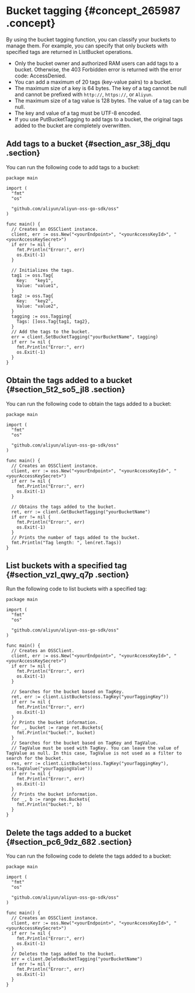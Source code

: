 # Bucket tagging {#concept_265987 .concept}

By using the bucket tagging function, you can classify your buckets to manage them. For example, you can specify that only buckets with specified tags are returned in ListBucket operations.

-   Only the bucket owner and authorized RAM users can add tags to a bucket. Otherwise, the 403 Forbidden error is returned with the error code: AccessDenied.
-   You can add a maximum of 20 tags \(key-value pairs\) to a bucket.
-   The maximum size of a key is 64 bytes. The key of a tag cannot be null and cannot be prefixed with `http://`, `https://`, or `Aliyun`.
-   The maximum size of a tag value is 128 bytes. The value of a tag can be null.
-   The key and value of a tag must be UTF-8 encoded.
-   If you use PutBucketTagging to add tags to a bucket, the original tags added to the bucket are completely overwritten.

## Add tags to a bucket {#section_asr_38j_dqu .section}

You can run the following code to add tags to a bucket:

``` {#codeblock_bvo_avf_ojs}
package main

import (
  "fmt"
  "os"

  "github.com/aliyun/aliyun-oss-go-sdk/oss"
)

func main() {
  // Creates an OSSClient instance.
  client, err := oss.New("<yourEndpoint>", "<yourAccessKeyId>", "<yourAccessKeySecret>")
  if err != nil {
    fmt.Println("Error:", err)
    os.Exit(-1)
  }

  // Initializes the tags.
  tag1 := oss.Tag{
    Key:   "key1",
    Value: "value1",
  }
  tag2 := oss.Tag{
    Key:   "key2",
    Value: "value2",
  }
  tagging := oss.Tagging{
    Tags: []oss.Tag{tag1, tag2},
  }
  // Add the tags to the bucket.
  err = client.SetBucketTagging("yourBucketName", tagging)
  if err != nil {
    fmt.Println("Error:", err)
    os.Exit(-1)
  }
}
```

## Obtain the tags added to a bucket {#section_5t2_so5_jl8 .section}

You can run the following code to obtain the tags added to a bucket:

``` {#codeblock_pm3_rii_byw}
package main

import (
  "fmt"
  "os"

  "github.com/aliyun/aliyun-oss-go-sdk/oss"
)

func main() {
  // Creates an OSSClient instance.
  client, err := oss.New("<yourEndpoint>", "<yourAccessKeyId>", "<yourAccessKeySecret>")
  if err != nil {
    fmt.Println("Error:", err)
    os.Exit(-1)
  }

  // Obtains the tags added to the bucket.
  ret, err := client.GetBucketTagging("yourBucketName")
  if err != nil {
    fmt.Println("Error:", err)
    os.Exit(-1)
  }
  // Prints the number of tags added to the bucket.
  fmt.Println("Tag length: ", len(ret.Tags))
}
```

## List buckets with a specified tag {#section_vzl_qwy_q7p .section}

Run the following code to list buckets with a specified tag:

``` {#codeblock_i8j_dm2_5qe}
package main

import (
  "fmt"
  "os"

  "github.com/aliyun/aliyun-oss-go-sdk/oss"
)

func main() {
  // Creates an OSSClient.
  client, err := oss.New("<yourEndpoint>", "<yourAccessKeyId>", "<yourAccessKeySecret>")
  if err != nil {
    fmt.Println("Error:", err)
    os.Exit(-1)
  }

  // Searches for the bucket based on TagKey.
  ret, err := client.ListBuckets(oss.TagKey("yourTaggingKey"))
  if err != nil {
    fmt.Println("Error:", err)
    os.Exit(-1)
  }
  // Prints the bucket information.
  for _, bucket := range ret.Buckets{
    fmt.Println("bucket:", bucket)
  }
  // Searches for the bucket based on TagKey and TagValue.
  // TagValue must be used with TagKey. You can leave the value of TagValue as null. In this case, TagValue is not used as a filter to search for the bucket.
  res, err := client.ListBuckets(oss.TagKey("yourTaggingKey"), oss.TagValue("yourTaggingValue"))
  if err != nil {
    fmt.Println("Error:", err)
    os.Exit(-1)
  }
  // Prints the bucket information.
  for _, b := range res.Buckets{
    fmt.Println("bucket:", b)
  }
}
```

## Delete the tags added to a bucket {#section_pc6_9dz_682 .section}

You can run the following code to delete the tags added to a bucket:

``` {#codeblock_9v2_onq_jmd}
package main

import (
  "fmt"
  "os"

  "github.com/aliyun/aliyun-oss-go-sdk/oss"
)

func main() {
  // Creates an OSSClient instance.
  client, err := oss.New("<yourEndpoint>", "<yourAccessKeyId>", "<yourAccessKeySecret>")
  if err != nil {
    fmt.Println("Error:", err)
    os.Exit(-1)
  }
  // Deletes the tags added to the bucket.
  err = client.DeleteBucketTagging("yourBucketName")
  if err != nil {
    fmt.Println("Error:", err)
    os.Exit(-1)
  }
}
```

